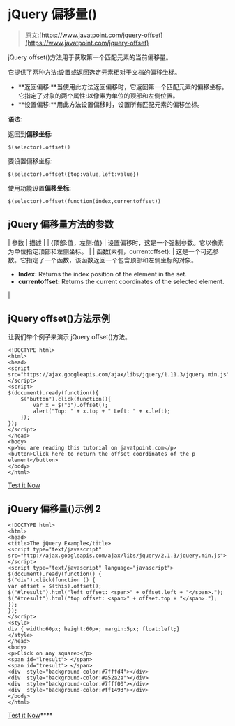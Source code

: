 # jQuery 偏移量()

> 原文:[https://www.javatpoint.com/jquery-offset](https://www.javatpoint.com/jquery-offset)

jQuery offset()方法用于获取第一个匹配元素的当前偏移量。

它提供了两种方法:设置或返回选定元素相对于文档的偏移坐标。

*   **返回偏移:**当使用此方法返回偏移时，它返回第一个匹配元素的偏移坐标。它指定了对象的两个属性:以像素为单位的顶部和左侧位置。
*   **设置偏移:**用此方法设置偏移时，设置所有匹配元素的偏移坐标。

**语法**:

返回到**偏移坐标:**

```
$(selector).offset() 

```

要设置偏移坐标:

```
$(selector).offset({top:value,left:value}) 

```

使用功能设置**偏移坐标:**

```
$(selector).offset(function(index,currentoffset)) 

```

## jQuery 偏移量方法的参数

| 参数 | 描述 |
| {顶部:值，左侧:值} | 设置偏移时，这是一个强制参数。它以像素为单位指定顶部和左侧坐标。 |
| 函数(索引，currentoffset): | 这是一个可选参数。它指定了一个函数，该函数返回一个包含顶部和左侧坐标的对象。

*   **Index:** Returns the index position of the element in the set.
*   **currentoffset:** Returns the current coordinates of the selected element.

 |

## jQuery offset()方法示例

让我们举个例子来演示 jQuery offset()方法。

```
<!DOCTYPE html>
<html>
<head>
<script src="https://ajax.googleapis.com/ajax/libs/jquery/1.11.3/jquery.min.js"></script>
<script>
$(document).ready(function(){
    $("button").click(function(){
        var x = $("p").offset();
        alert("Top: " + x.top + " Left: " + x.left);
    });
});
</script>
</head>
<body>
<p>You are reading this tutorial on javatpoint.com</p>
<button>Click here to return the offset coordinates of the p element</button>
</body>
</html>

```

[Test it Now](https://www.javatpoint.com/oprweb/test.jsp?filename=jqueryoffset1)

## jQuery 偏移量()示例 2

```
<!DOCTYPE html>
<html>
<head>
<title>The jQuery Example</title>
<script type="text/javascript" src="http://ajax.googleapis.com/ajax/libs/jquery/2.1.3/jquery.min.js"></script>
<script type="text/javascript" language="javascript">
$(document).ready(function() {
$("div").click(function () {
var offset = $(this).offset();
$("#lresult").html("left offset: <span>" + offset.left + "</span>.");
$("#tresult").html("top offset: <span>" + offset.top + "</span>.");
});
});
</script>
<style>
div { width:60px; height:60px; margin:5px; float:left;}
</style>
</head>
<body>
<p>Click on any square:</p>
<span id="lresult"> </span>
<span id="tresult"> </span>
<div  style="background-color:#7fffd4"></div>
<div  style="background-color:#a52a2a"></div>
<div  style="background-color:#7fff00"></div>
<div  style="background-color:#ff1493"></div>
</body>
</html>

```

[Test it Now](https://www.javatpoint.com/oprweb/test.jsp?filename=jqueryoffset2)****